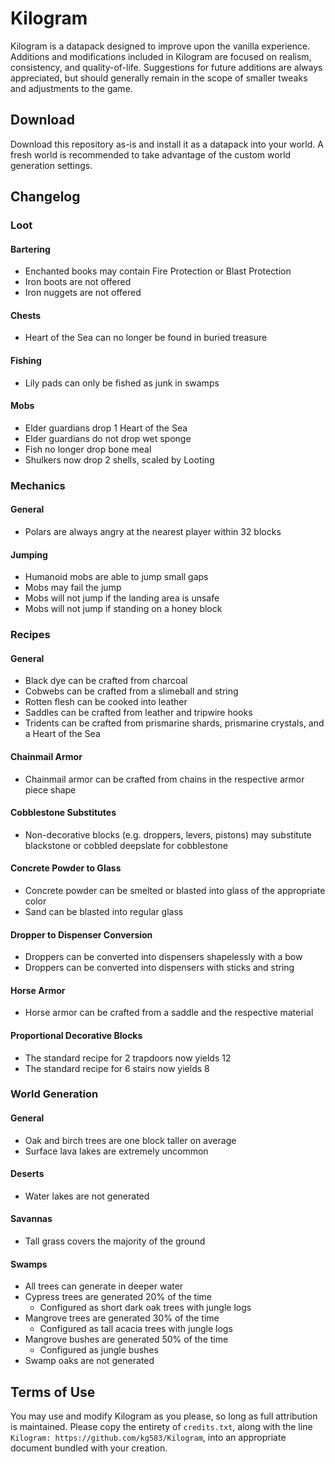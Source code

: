 # Kilogram

Kilogram is a datapack designed to improve upon the vanilla experience. Additions and modifications included in Kilogram are focused on realism, consistency, and quality-of-life. Suggestions for future additions are always appreciated, but should generally remain in the scope of smaller tweaks and adjustments to the game.

## Download

Download this repository as-is and install it as a datapack into your world. A fresh world is recommended to take advantage of the custom world generation settings.

## Changelog

### Loot

#### Bartering

* Enchanted books may contain Fire Protection or Blast Protection
* Iron boots are not offered
* Iron nuggets are not offered

#### Chests

* Heart of the Sea can no longer be found in buried treasure

#### Fishing

* Lily pads can only be fished as junk in swamps

#### Mobs

* Elder guardians drop 1 Heart of the Sea
* Elder guardians do not drop wet sponge
* Fish no longer drop bone meal
* Shulkers now drop 2 shells, scaled by Looting

### Mechanics

#### General

* Polars are always angry at the nearest player within 32 blocks

#### Jumping

* Humanoid mobs are able to jump small gaps
* Mobs may fail the jump
* Mobs will not jump if the landing area is unsafe
* Mobs will not jump if standing on a honey block

### Recipes

#### General

* Black dye can be crafted from charcoal
* Cobwebs can be crafted from a slimeball and string
* Rotten flesh can be cooked into leather
* Saddles can be crafted from leather and tripwire hooks
* Tridents can be crafted from prismarine shards, prismarine crystals, and a Heart of the Sea

#### Chainmail Armor

* Chainmail armor can be crafted from chains in the respective armor piece shape

#### Cobblestone Substitutes

* Non-decorative blocks (e.g. droppers, levers, pistons) may substitute blackstone or cobbled deepslate for cobblestone

#### Concrete Powder to Glass

* Concrete powder can be smelted or blasted into glass of the appropriate color
* Sand can be blasted into regular glass

#### Dropper to Dispenser Conversion

* Droppers can be converted into dispensers shapelessly with a bow
* Droppers can be converted into dispensers with sticks and string

#### Horse Armor

* Horse armor can be crafted from a saddle and the respective material

#### Proportional Decorative Blocks

* The standard recipe for 2 trapdoors now yields 12
* The standard recipe for 6 stairs now yields 8

### World Generation

#### General

* Oak and birch trees are one block taller on average
* Surface lava lakes are extremely uncommon

#### Deserts

* Water lakes are not generated

#### Savannas

* Tall grass covers the majority of the ground

#### Swamps

* All trees can generate in deeper water
* Cypress trees are generated 20% of the time
	* Configured as short dark oak trees with jungle logs
* Mangrove trees are generated 30% of the time
	* Configured as tall acacia trees with jungle logs
* Mangrove bushes are generated 50% of the time
	* Configured as jungle bushes
* Swamp oaks are not generated

## Terms of Use

You may use and modify Kilogram as you please, so long as full attribution is maintained. Please copy the entirety of `credits.txt`, along with the line `Kilogram: https://github.com/kg583/Kilogram`, into an appropriate document bundled with your creation.
